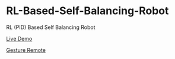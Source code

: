 # RL-Based-Self-Balancing-Robot
RL (PID) Based Self Balancing Robot

[Live Demo](https://drive.google.com/file/d/14w7App6kejJkx6XtVEmv77z16gLZXv7F/view?usp=sharing)

[Gesture Remote](https://github.com/ManoharSai2000/RL-Based-Self-Balancing-Robot/blob/main/Remote.jpeg)
